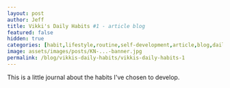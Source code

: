 ```yaml
---
layout: post
author: Jeff
title: Vikki's Daily Habits #1 - article blog
featured: false
hidden: true
categories: [habit,lifestyle,routine,self-development,article,blog,daily]
image: assets/images/posts/KN-...-banner.jpg
permalink: /blog/vikkis-daily-habits/vikkis-daily-habits-1
---
```

This is a little journal about the habits I've chosen to develop.
